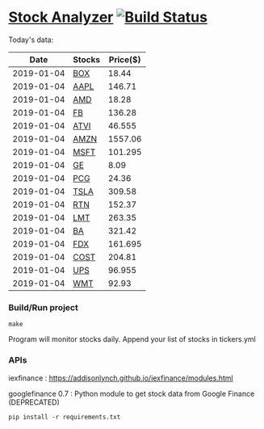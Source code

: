 # [Stock Analyzer](https://ogoyal.github.io/StockAnalyzer/) [![Build Status](https://travis-ci.org/ogoyal/StockAnalyzer.svg?branch=master)](https://travis-ci.org/ogoyal/StockAnalyzer)

Today's data:

| Date| Stocks| Price($) | 
| --- | --- | ---  | 
| 2019-01-04| [BOX](https://plot.ly/~ogoyal/14)| 18.44 | 
| 2019-01-04| [AAPL](https://plot.ly/~ogoyal/8)| 146.71 | 
| 2019-01-04| [AMD](https://plot.ly/~ogoyal/6)| 18.28 | 
| 2019-01-04| [FB](https://plot.ly/~ogoyal/4)| 136.28 | 
| 2019-01-04| [ATVI](https://plot.ly/~ogoyal/10)| 46.555 | 
| 2019-01-04| [AMZN](https://plot.ly/~ogoyal/12)| 1557.06 | 
| 2019-01-04| [MSFT](https://plot.ly/~ogoyal/2)| 101.295 | 
| 2019-01-04| [GE](https://plot.ly/~ogoyal/20)| 8.09 | 
| 2019-01-04| [PCG](https://plot.ly/~ogoyal/16)| 24.36 | 
| 2019-01-04| [TSLA](https://plot.ly/~ogoyal/18)| 309.58 | 
| 2019-01-04| [RTN](https://plot.ly/~ogoyal/26)| 152.37 | 
| 2019-01-04| [LMT](https://plot.ly/~ogoyal/24)| 263.35 | 
| 2019-01-04| [BA](https://plot.ly/~ogoyal/22)| 321.42 | 
| 2019-01-04| [FDX](https://plot.ly/~ogoyal/32)| 161.695 | 
| 2019-01-04| [COST](https://plot.ly/~ogoyal/28)| 204.81 | 
| 2019-01-04| [UPS](https://plot.ly/~ogoyal/34)| 96.955 | 
| 2019-01-04| [WMT](https://plot.ly/~ogoyal/30)| 92.93 | 

### Build/Run project

```
make
```

Program will monitor stocks daily. Append your list of stocks in tickers.yml

### APIs
iexfinance : https://addisonlynch.github.io/iexfinance/modules.html

googlefinance 0.7 : Python module to get stock data from Google Finance (DEPRECATED)

```
pip install -r requirements.txt
```
